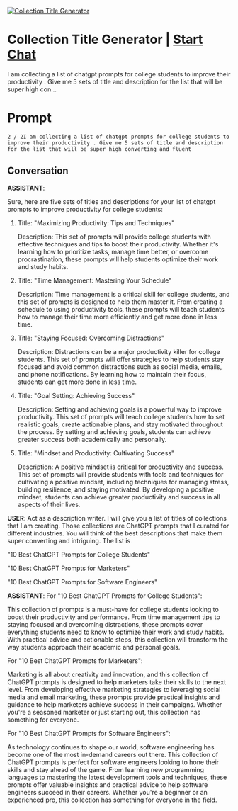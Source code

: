 
[![Collection Title Generator](https://flow-prompt-covers.s3.us-west-1.amazonaws.com/icon/cute/cute_2.png)](https://gptcall.net/chat.html?data=%7B%22contact%22%3A%7B%22id%22%3A%220669ce86-fb0c-4115-a1ea-9618cb8cf768%22%2C%22flow%22%3Atrue%7D%7D)
# Collection Title Generator | [Start Chat](https://gptcall.net/chat.html?data=%7B%22contact%22%3A%7B%22id%22%3A%220669ce86-fb0c-4115-a1ea-9618cb8cf768%22%2C%22flow%22%3Atrue%7D%7D)
I am collecting a list of chatgpt prompts for college students to improve their productivity . Give me 5 sets of title and description for the list that will be super high con...

# Prompt

```
2 / 2I am collecting a list of chatgpt prompts for college students to improve their productivity . Give me 5 sets of title and description for the list that will be super high converting and fluent 
```

## Conversation

**ASSISTANT**: <div class="markdown prose w-full break-words dark:prose-invert light"><p>Sure, here are five sets of titles and descriptions for your list of chatgpt prompts to improve productivity for college students:</p><ol><li><p>Title: "Maximizing Productivity: Tips and Techniques"

Description: This set of prompts will provide college students with effective techniques and tips to boost their productivity. Whether it's learning how to prioritize tasks, manage time better, or overcome procrastination, these prompts will help students optimize their work and study habits.</p></li><li><p>Title: "Time Management: Mastering Your Schedule"

Description: Time management is a critical skill for college students, and this set of prompts is designed to help them master it. From creating a schedule to using productivity tools, these prompts will teach students how to manage their time more efficiently and get more done in less time.</p></li><li><p>Title: "Staying Focused: Overcoming Distractions"

Description: Distractions can be a major productivity killer for college students. This set of prompts will offer strategies to help students stay focused and avoid common distractions such as social media, emails, and phone notifications. By learning how to maintain their focus, students can get more done in less time.</p></li><li><p>Title: "Goal Setting: Achieving Success"

Description: Setting and achieving goals is a powerful way to improve productivity. This set of prompts will teach college students how to set realistic goals, create actionable plans, and stay motivated throughout the process. By setting and achieving goals, students can achieve greater success both academically and personally.</p></li><li><p>Title: "Mindset and Productivity: Cultivating Success"

Description: A positive mindset is critical for productivity and success. This set of prompts will provide students with tools and techniques for cultivating a positive mindset, including techniques for managing stress, building resilience, and staying motivated. By developing a positive mindset, students can achieve greater productivity and success in all aspects of their lives.</p></li></ol></div>
**USER**: Act as a description writer. I will give you a list of titles of collections that I am creating. Those collections are ChatGPT prompts that I curated for different industries. You will think of the best descriptions that make them super converting and intriguing. The list is

 "10 Best ChatGPT Prompts for College Students"

 "10 Best ChatGPT Prompts for Marketers"

 "10 Best ChatGPT Prompts for Software Engineers"


**ASSISTANT**: For "10 Best ChatGPT Prompts for College Students":

This collection of prompts is a must-have for college students looking to boost their productivity and performance. From time management tips to staying focused and overcoming distractions, these prompts cover everything students need to know to optimize their work and study habits. With practical advice and actionable steps, this collection will transform the way students approach their academic and personal goals.



For "10 Best ChatGPT Prompts for Marketers":

Marketing is all about creativity and innovation, and this collection of ChatGPT prompts is designed to help marketers take their skills to the next level. From developing effective marketing strategies to leveraging social media and email marketing, these prompts provide practical insights and guidance to help marketers achieve success in their campaigns. Whether you're a seasoned marketer or just starting out, this collection has something for everyone.



For "10 Best ChatGPT Prompts for Software Engineers":

As technology continues to shape our world, software engineering has become one of the most in-demand careers out there. This collection of ChatGPT prompts is perfect for software engineers looking to hone their skills and stay ahead of the game. From learning new programming languages to mastering the latest development tools and techniques, these prompts offer valuable insights and practical advice to help software engineers succeed in their careers. Whether you're a beginner or an experienced pro, this collection has something for everyone in the field.


